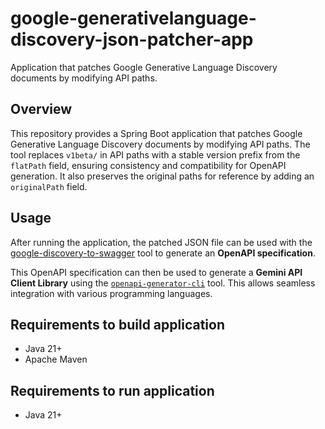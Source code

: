 # google-generativelanguage-discovery-json-patcher-app

Application that patches Google Generative Language Discovery documents by modifying API paths.

## Overview

This repository provides a Spring Boot application that patches Google Generative Language Discovery documents by modifying API paths. The tool replaces `v1beta/` in API paths with a stable version prefix from the `flatPath` field, ensuring consistency and compatibility for OpenAPI generation. It also preserves the original paths for reference by adding an `originalPath` field.

## Usage

After running the application, the patched JSON file can be used with the [google-discovery-to-swagger](https://github.com/APIs-guru/google-discovery-to-swagger.git) tool to generate an **OpenAPI specification**. 

This OpenAPI specification can then be used to generate a **Gemini API Client Library** using the [`openapi-generator-cli`](https://openapi-generator.tech/docs/installation/#jar) tool. This allows seamless integration with various programming languages.

## Requirements to build application

- Java 21+
- Apache Maven

## Requirements to run application

- Java 21+
